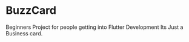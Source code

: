 # BuzzCard

Beginners Project for people getting into Flutter Development
Its Just a Business card.
